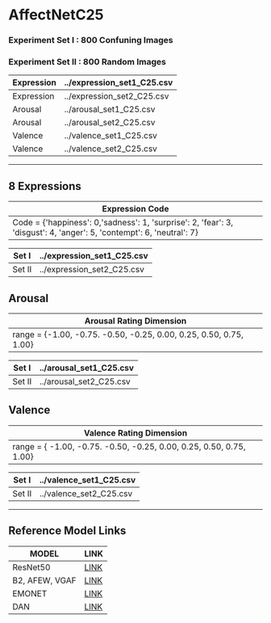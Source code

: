 # AffectNetC25

### Experiment Set I : 800 Confuning Images 
### Experiment Set II : 800 Random Images
| Expression | ../expression_set1_C25.csv |
| ------------- | ------------- |
| Expression | ../expression_set2_C25.csv |
| Arousal | ../arousal_set1_C25.csv |
| Arousal | ../arousal_set2_C25.csv |
| Valence | ../valence_set1_C25.csv |
| Valence | ../valence_set2_C25.csv |

---
## 8 Expressions
| Expression Code |
| ------------- |
| Code = {'happiness': 0,'sadness': 1, 'surprise': 2, 'fear': 3, 'disgust': 4, 'anger': 5, 'contempt': 6, 'neutral': 7}  |

| Set I | ../expression_set1_C25.csv |
| ------------- | ------------- |
| Set II | ../expression_set2_C25.csv |

## Arousal
|Arousal Rating Dimension|
| ------------------------- |
| range = {-1.00, -0.75. -0.50, -0.25, 0.00, 0.25, 0.50, 0.75, 1.00}|

| Set I | ../arousal_set1_C25.csv |
| ------------- | ------------- |
| Set II | ../arousal_set2_C25.csv |

## Valence
|Valence Rating Dimension|
| ------------------------- |
| range = {  -1.00, -0.75. -0.50, -0.25, 0.00, 0.25, 0.50, 0.75, 1.00}|


| Set I | ../valence_set1_C25.csv |
| ------------- | ------------- |
| Set II | ../valence_set2_C25.csv |


---

## Reference Model Links

|MODEL  | LINK |
| ------------- | ------------- |
| ResNet50  |[LINK](https://www.tensorflow.org/api_docs/python/tf/keras/applications/resnet50/ResNet50) |
| B2, AFEW, VGAF  |[LINK](https://github.com/av-savchenko/face-emotion-recognition) |
| EMONET  |[LINK](https://github.com/face-analysis/emonet) |
| DAN  |[LINK](https://github.com/yaoing/DAN) |
